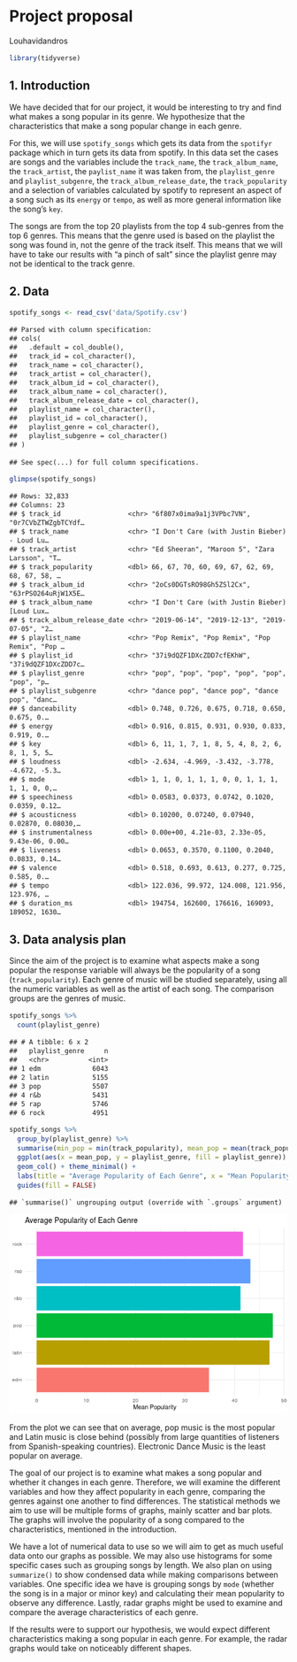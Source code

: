 Project proposal
================
Louhavidandros

``` r
library(tidyverse)
```

## 1\. Introduction

We have decided that for our project, it would be interesting to try and
find what makes a song popular in its genre. We hypothesize that the
characteristics that make a song popular change in each genre.

For this, we will use `spotify_songs` which gets its data from the
`spotifyr` package which in turn gets its data from spotify. In this
data set the cases are songs and the variables include the `track_name`,
the `track_album_name`, the `track_artist`, the `paylist_name` it was
taken from, the `playlist_genre` and `playlist_subgenre`, the
`track_album_release_date`, the `track_popularity` and a selection of
variables calculated by spotify to represent an aspect of a song such as
its `energy` or `tempo`, as well as more general information like the
song’s `key`.

The songs are from the top 20 playlists from the top 4 sub-genres from
the top 6 genres. This means that the genre used is based on the
playlist the song was found in, not the genre of the track itself. This
means that we will have to take our results with “a pinch of salt” since
the playlist genre may not be identical to the track genre.

## 2\. Data

``` r
spotify_songs <- read_csv('data/Spotify.csv')
```

    ## Parsed with column specification:
    ## cols(
    ##   .default = col_double(),
    ##   track_id = col_character(),
    ##   track_name = col_character(),
    ##   track_artist = col_character(),
    ##   track_album_id = col_character(),
    ##   track_album_name = col_character(),
    ##   track_album_release_date = col_character(),
    ##   playlist_name = col_character(),
    ##   playlist_id = col_character(),
    ##   playlist_genre = col_character(),
    ##   playlist_subgenre = col_character()
    ## )

    ## See spec(...) for full column specifications.

``` r
glimpse(spotify_songs)
```

    ## Rows: 32,833
    ## Columns: 23
    ## $ track_id                 <chr> "6f807x0ima9a1j3VPbc7VN", "0r7CVbZTWZgbTCYdf…
    ## $ track_name               <chr> "I Don't Care (with Justin Bieber) - Loud Lu…
    ## $ track_artist             <chr> "Ed Sheeran", "Maroon 5", "Zara Larsson", "T…
    ## $ track_popularity         <dbl> 66, 67, 70, 60, 69, 67, 62, 69, 68, 67, 58, …
    ## $ track_album_id           <chr> "2oCs0DGTsRO98Gh5ZSl2Cx", "63rPSO264uRjW1X5E…
    ## $ track_album_name         <chr> "I Don't Care (with Justin Bieber) [Loud Lux…
    ## $ track_album_release_date <chr> "2019-06-14", "2019-12-13", "2019-07-05", "2…
    ## $ playlist_name            <chr> "Pop Remix", "Pop Remix", "Pop Remix", "Pop …
    ## $ playlist_id              <chr> "37i9dQZF1DXcZDD7cfEKhW", "37i9dQZF1DXcZDD7c…
    ## $ playlist_genre           <chr> "pop", "pop", "pop", "pop", "pop", "pop", "p…
    ## $ playlist_subgenre        <chr> "dance pop", "dance pop", "dance pop", "danc…
    ## $ danceability             <dbl> 0.748, 0.726, 0.675, 0.718, 0.650, 0.675, 0.…
    ## $ energy                   <dbl> 0.916, 0.815, 0.931, 0.930, 0.833, 0.919, 0.…
    ## $ key                      <dbl> 6, 11, 1, 7, 1, 8, 5, 4, 8, 2, 6, 8, 1, 5, 5…
    ## $ loudness                 <dbl> -2.634, -4.969, -3.432, -3.778, -4.672, -5.3…
    ## $ mode                     <dbl> 1, 1, 0, 1, 1, 1, 0, 0, 1, 1, 1, 1, 1, 0, 0,…
    ## $ speechiness              <dbl> 0.0583, 0.0373, 0.0742, 0.1020, 0.0359, 0.12…
    ## $ acousticness             <dbl> 0.10200, 0.07240, 0.07940, 0.02870, 0.08030,…
    ## $ instrumentalness         <dbl> 0.00e+00, 4.21e-03, 2.33e-05, 9.43e-06, 0.00…
    ## $ liveness                 <dbl> 0.0653, 0.3570, 0.1100, 0.2040, 0.0833, 0.14…
    ## $ valence                  <dbl> 0.518, 0.693, 0.613, 0.277, 0.725, 0.585, 0.…
    ## $ tempo                    <dbl> 122.036, 99.972, 124.008, 121.956, 123.976, …
    ## $ duration_ms              <dbl> 194754, 162600, 176616, 169093, 189052, 1630…

## 3\. Data analysis plan

Since the aim of the project is to examine what aspects make a song
popular the response variable will always be the popularity of a song
(`track_popularity`). Each genre of music will be studied separately,
using all the numeric variables as well as the artist of each song. The
comparison groups are the genres of music.

``` r
spotify_songs %>%
  count(playlist_genre)
```

    ## # A tibble: 6 x 2
    ##   playlist_genre     n
    ##   <chr>          <int>
    ## 1 edm             6043
    ## 2 latin           5155
    ## 3 pop             5507
    ## 4 r&b             5431
    ## 5 rap             5746
    ## 6 rock            4951

``` r
spotify_songs %>%
  group_by(playlist_genre) %>%
  summarise(min_pop = min(track_popularity), mean_pop = mean(track_popularity), max_pop = max(track_popularity)) %>%
  ggplot(aes(x = mean_pop, y = playlist_genre, fill = playlist_genre)) + 
  geom_col() + theme_minimal() + 
  labs(title = "Average Popularity of Each Genre", x = "Mean Popularity", y = NULL) +
  guides(fill = FALSE)
```

    ## `summarise()` ungrouping output (override with `.groups` argument)

![](proposal_files/figure-gfm/popularity-plot-1.png)<!-- -->

From the plot we can see that on average, pop music is the most popular
and Latin music is close behind (possibly from large quantities of
listeners from Spanish-speaking countries). Electronic Dance Music is
the least popular on average.

The goal of our project is to examine what makes a song popular and
whether it changes in each genre. Therefore, we will examine the
different variables and how they affect popularity in each genre,
comparing the genres against one another to find differences. The
statistical methods we aim to use will be multiple forms of graphs,
mainly scatter and bar plots. The graphs will involve the popularity of
a song compared to the characteristics, mentioned in the introduction.

We have a lot of numerical data to use so we will aim to get as much
useful data onto our graphs as possible. We may also use histograms for
some specific cases such as grouping songs by length. We also plan on
using `summarize()` to show condensed data while making comparisons
between variables. One specific idea we have is grouping songs by `mode`
(whether the song is in a major or minor key) and calculating their mean
popularity to observe any difference. Lastly, radar graphs might be used
to examine and compare the average characteristics of each genre.

If the results were to support our hypothesis, we would expect different
characteristics making a song popular in each genre. For example, the
radar graphs would take on noticeably different shapes.
